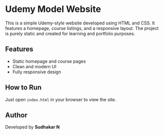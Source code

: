 # Udemy Model Website

This is a simple Udemy-style website developed using HTML and CSS. It features a homepage, course listings, and a responsive layout. The project is purely static and created for learning and portfolio purposes.

## Features
- Static homepage and course pages
- Clean and modern UI
- Fully responsive design

## How to Run
Just open `index.html` in your browser to view the site.

## Author
Developed by **Sudhakar N**
